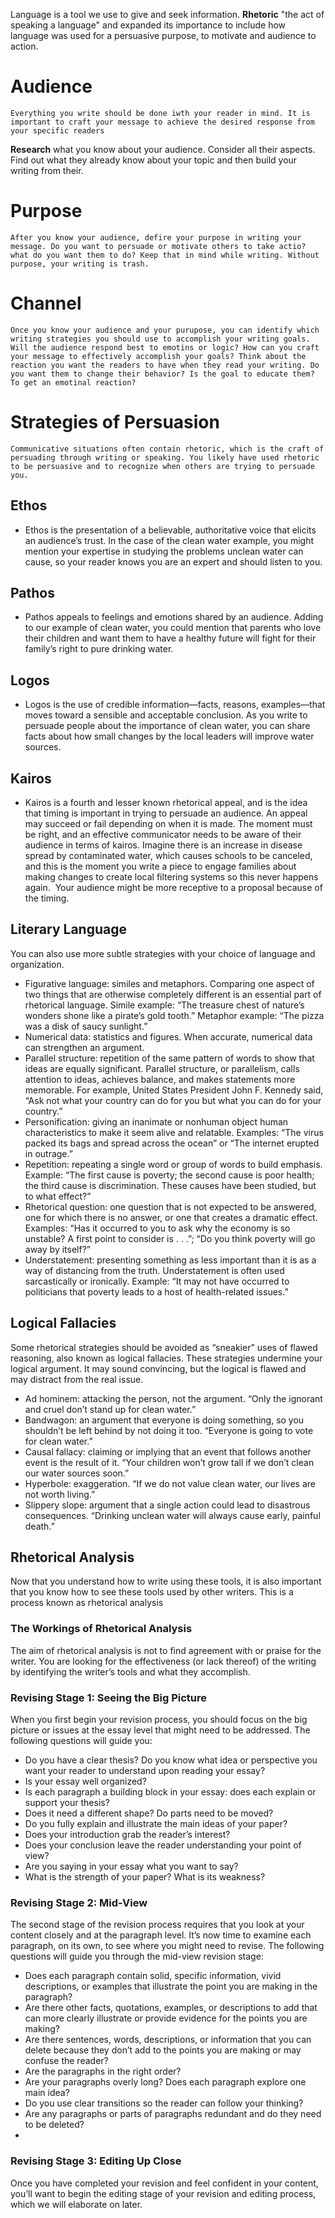 Language is a tool we use to give and seek information. 
	**Rhetoric** "the act of speaking a language"
		and expanded its importance to include how language was used for a persuasive purpose, to motivate and audience to action. 

# Audience
	Everything you write should be done iwth your reader in mind. It is important to craft your message to achieve the desired response from your specific readers

**Research** what you know about your audience. Consider all their aspects. Find out what they already know about your topic and then build your writing from their. 

# Purpose
	After you know your audience, defire your purpose in writing your message. Do you want to persuade or motivate others to take actio? what do you want them to do? Keep that in mind while writing. Without purpose, your writing is trash. 


# Channel 
	Once you know your audience and your purupose, you can identify which writing strategies you should use to accomplish your writing goals. Will the audience respond best to emotins or logic? How can you craft your message to effectively accomplish your goals? Think about the reaction you want the readers to have when they read your writing. Do you want them to change their behavior? Is the goal to educate them? To get an emotinal reaction? 



# Strategies of Persuasion
	Communicative situations often contain rhetoric, which is the craft of persuading through writing or speaking. You likely have used rhetoric to be persuasive and to recognize when others are trying to persuade you.

## Ethos
- Ethos is the presentation of a believable, authoritative voice that elicits an audience’s trust. In the case of the clean water example, you might mention your expertise in studying the problems unclean water can cause, so your reader knows you are an expert and should listen to you.

## Pathos
- Pathos appeals to feelings and emotions shared by an audience. Adding to our example of clean water, you could mention that parents who love their children and want them to have a healthy future will fight for their family’s right to pure drinking water.

## Logos
- Logos is the use of credible information—facts, reasons, examples—that moves toward a sensible and acceptable conclusion. As you write to persuade people about the importance of clean water, you can share facts about how small changes by the local leaders will improve water sources.

## Kairos
- Kairos is a fourth and lesser known rhetorical appeal, and is the idea that timing is important in trying to persuade an audience. An appeal may succeed or fail depending on when it is made. The moment must be right, and an effective communicator needs to be aware of their audience in terms of kairos. Imagine there is an increase in disease spread by contaminated water, which causes schools to be canceled, and this is the moment you write a piece to engage families about making changes to create local filtering systems so this never happens again.  Your audience might be more receptive to a proposal because of the timing.


## Literary Language

You can also use more subtle strategies with your choice of language and organization.   

- Figurative language: similes and metaphors. Comparing one aspect of two things that are otherwise completely different is an essential part of rhetorical language. Simile example: “The treasure chest of nature’s wonders shone like a pirate’s gold tooth.” Metaphor example: “The pizza was a disk of saucy sunlight.”
- Numerical data: statistics and figures. When accurate, numerical data can strengthen an argument.
- Parallel structure: repetition of the same pattern of words to show that ideas are equally significant. Parallel structure, or parallelism, calls attention to ideas, achieves balance, and makes statements more memorable. For example, United States President John F. Kennedy said, “Ask not what your country can do for you but what you can do for your country.”
- Personification: giving an inanimate or nonhuman object human characteristics to make it seem alive and relatable. Examples: “The virus packed its bags and spread across the ocean” or “The internet erupted in outrage.”
- Repetition: repeating a single word or group of words to build emphasis. Example: “The first cause is poverty; the second cause is poor health; the third cause is discrimination. These causes have been studied, but to what effect?”
- Rhetorical question: one question that is not expected to be answered, one for which there is no answer, or one that creates a dramatic effect. Examples: “Has it occurred to you to ask why the economy is so unstable? A first point to consider is . . .”; “Do you think poverty will go away by itself?”
- Understatement: presenting something as less important than it is as a way of distancing from the truth. Understatement is often used sarcastically or ironically. Example: “It may not have occurred to politicians that poverty leads to a host of health-related issues.”



## Logical Fallacies

Some rhetorical strategies should be avoided as “sneakier” uses of flawed reasoning, also known as logical fallacies. These strategies undermine your logical argument. It may sound convincing, but the logical is flawed and may distract from the real issue.

- Ad hominem: attacking the person, not the argument. “Only the ignorant and cruel don’t stand up for clean water.”
-  Bandwagon: an argument that everyone is doing something, so you shouldn’t be left behind by not doing it too. “Everyone is going to vote for clean water.”
- Causal fallacy: claiming or implying that an event that follows another event is the result of it. “Your children won’t grow tall if we don’t clean our water sources soon.”
- Hyperbole: exaggeration. “If we do not value clean water, our lives are not worth living.”
- Slippery slope: argument that a single action could lead to disastrous consequences. “Drinking unclean water will always cause early, painful death.”




## Rhetorical Analysis
Now that you understand how to write using these tools, it is also important that you know how to see these tools used by other writers. This is a process known as rhetorical analysis


### The Workings of Rhetorical Analysis

The aim of rhetorical analysis is not to find agreement with or praise for the writer. You are looking for the effectiveness (or lack thereof) of the writing by identifying the writer’s tools and what they accomplish.




### Revising Stage 1: Seeing the Big Picture

When you first begin your revision process, you should focus on the big picture or issues at the essay level that might need to be addressed. The following questions will guide you:

- Do you have a clear thesis? Do you know what idea or perspective you want your reader to understand upon reading your essay?
- Is your essay well organized?
- Is each paragraph a building block in your essay: does each explain or support your thesis?
- Does it need a different shape? Do parts need to be moved?
- Do you fully explain and illustrate the main ideas of your paper?
- Does your introduction grab the reader’s interest?
- Does your conclusion leave the reader understanding your point of view?
- Are you saying in your essay what you want to say?
- What is the strength of your paper? What is its weakness?

### Revising Stage 2: Mid-View

The second stage of the revision process requires that you look at your content closely and at the paragraph level. It’s now time to examine each paragraph, on its own, to see where you might need to revise. The following questions will guide you through the mid-view revision stage:

- Does each paragraph contain solid, specific information, vivid descriptions, or examples that illustrate the point you are making in the paragraph?
- Are there other facts, quotations, examples, or descriptions to add that can more clearly illustrate or provide evidence for the points you are making?
- Are there sentences, words, descriptions, or information that you can delete because they don’t add to the points you are making or may confuse the reader?
- Are the paragraphs in the right order?
- Are your paragraphs overly long? Does each paragraph explore one main idea?
- Do you use clear transitions so the reader can follow your thinking?
- Are any paragraphs or parts of paragraphs redundant and do they need to be deleted?
-   
    

### Revising Stage 3: Editing Up Close

Once you have completed your revision and feel confident in your content, you’ll want to begin the editing stage of your revision and editing process, which we will elaborate on later.